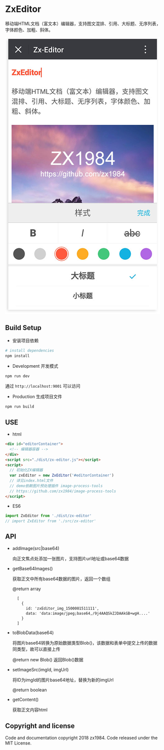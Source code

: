 # ZxEditor

移动端HTML文档（富文本）编辑器，支持图文混排、引用、大标题、无序列表，字体颜色、加粗、斜体。

![ZxEditor](preview.jpg)

## Build Setup

* 安装项目依赖

``` bash
# install dependencies
npm install
```

* Development 开发模式

``` bash
npm run dev
```

  通过 `http://localhost:9001` 可以访问

* Production 生成项目文件

``` bash
npm run build
```

## USE

* html

```html
<div id="editorContainer">
  <!-- 编辑器容器 -->
</div>
<script src="./dist/zx-editor.js"></script>
<script>
  // 初始化ZX编辑器
  var zxEditor = new ZxEditor('#editorContainer')
  // 详见index.html文件
  // demo依赖图片预处理插件 image-process-tools
  // https://github.com/zx1984/image-process-tools
</script>
```

* ES6

```javascript
import ZxEditor from './dist/zx-editor'
// import ZxEditor from './src/zx-editor'
```

## API

* addImage(src|base64)

  向正文焦点处添加一张图片，支持图片url地址或base64数据

* getBase64Images()

  获取正文中所有base64数据的图片，返回一个数组

  @return array

  ```
    [
      {
        id: 'zxEditor_img_1500001511111',
        data: 'data:image/jpeg;base64,/9j4AAQSkZJDAAkGB+wgH....'
      }
    ]
  ```

* toBlobData(base64)

  将图片base64转换为原始数据类型Blob()，该数据和表单中提交上传的数据同类型，故可以直接上传

  @return new Blob() 返回Blob()数据

* setImageSrc(imgId, imgUrl)

  将ID为imgId的图片base64地址，替换为新的imgUrl

  @return boolean

* getContent()

  获取正文内容html

## Copyright and license

Code and documentation copyright 2018 zx1984. Code released under the MIT License.



